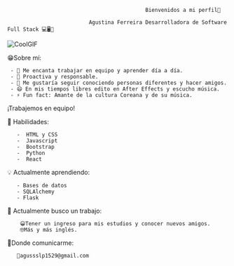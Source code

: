                                                 Bienvenidos a mi perfil👋

                              Agustina Ferreira Desarrolladora de Software Full Stack 💻🖥️👏
                              
                             
![CoolGIF](https://user-images.githubusercontent.com/120396586/226120631-8ee25879-3ba8-469a-b788-91497239f85b.gif)



😁Sobre mí:

     - 🔭 Me encanta trabajar en equipo y aprender día a día.
     - 🌱 Proactiva y responsable. 
     - 👯 Me gustaría seguir conociendo personas diferentes y hacer amigos.
     - 😄 En mis tiempos libres edito en After Effects y escucho música.
     - ⚡ Fun fact: Amante de la cultura Coreana y de su música.

¡Trabajemos en equipo!


	
📖 Habilidades: 

       -  HTML y CSS
       -  Javascript
       -  Bootstrap
       -  Python
       -  React      
        
💡 Actualmente aprendiendo:

       - Bases de datos
       - SQLAlchemy
       - Flask	
		
🔭 Actualmente busco un trabajo:

        😀Tener un ingreso para mis estudios y conocer nuevos amigos.
        🤓Más y más inglés.

	
💬Donde comunicarme:

       💌agussslp1529@gmail.com
	       
